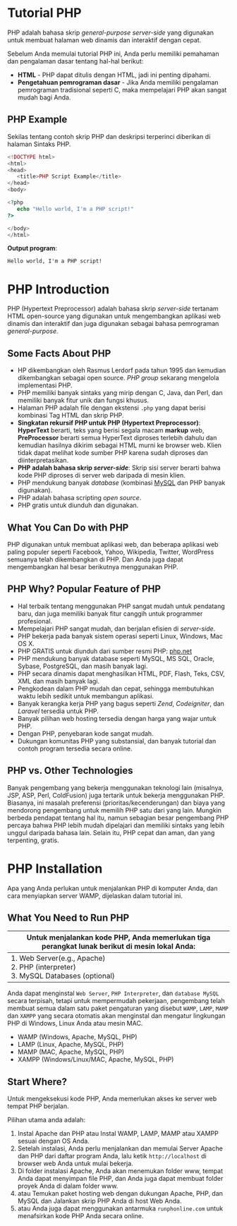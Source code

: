 # Tutorial PHP
PHP adalah bahasa skrip *general-purpose* *server-side* yang digunakan untuk membuat halaman web dinamis dan interaktif dengan cepat.

Sebelum Anda memulai tutorial PHP ini, Anda perlu memiliki pemahaman dan pengalaman dasar tentang hal-hal berikut:

+ **HTML** - PHP dapat ditulis dengan HTML, jadi ini penting dipahami.
+ **Pengetahuan pemrograman dasar** - Jika Anda memiliki pengalaman pemrograman tradisional seperti C, maka mempelajari PHP akan sangat mudah bagi Anda.

## PHP Example
Sekilas tentang contoh skrip PHP dan deskripsi terperinci diberikan di halaman Sintaks PHP.
```php
<!DOCTYPE html>
<html>
<head>
   <title>PHP Script Example</title>
</head>
<body>

<?php
   echo "Hello world, I'm a PHP script!"
?>

</body>
</html>
```
**Output program**:

`Hello world, I'm a PHP script!`

# PHP Introduction
PHP (Hypertext Preprocessor) adalah bahasa skrip *server-side* tertanam HTML open-source yang digunakan untuk mengembangkan aplikasi web dinamis dan interaktif dan juga digunakan sebagai bahasa pemrograman *general-purpose*.

## Some Facts About PHP

+ HP dikembangkan oleh Rasmus Lerdorf pada tahun 1995 dan kemudian dikembangkan sebagai open source. *PHP group* sekarang mengelola implementasi PHP.
+ PHP memiliki banyak sintaks yang mirip dengan C, Java, dan Perl, dan memiliki banyak fitur unik dan fungsi khusus.
+ Halaman PHP adalah file dengan ekstensi `.php` yang dapat berisi kombinasi Tag HTML dan skrip PHP.
+ **Singkatan rekursif PHP untuk PHP (Hypertext Preprocessor)**: **HyperText** berarti, teks yang berisi segala macam **markup** web, **PreProcessor** berarti semua HyperText diproses terlebih dahulu dan kemudian hasilnya dikirim sebagai HTML murni ke browser web. Klien tidak dapat melihat kode sumber PHP karena sudah diproses dan diinterpretasikan.
+ **PHP adalah bahasa skrip *server-side***: Skrip sisi server berarti bahwa kode PHP diproses di server web daripada di mesin klien.
+ PHP mendukung banyak *database* (kombinasi [MySQL](#) dan PHP banyak digunakan).
+ PHP adalah bahasa scripting *open source*.
+ PHP gratis untuk diunduh dan digunakan.

## What You Can Do with PHP
PHP digunakan untuk membuat aplikasi web, dan beberapa aplikasi web paling populer seperti Facebook, Yahoo, Wikipedia, Twitter, WordPress semuanya telah dikembangkan di PHP. Dan Anda juga dapat mengembangkan hal besar berikutnya menggunakan PHP.

## PHP Why? Popular Feature of PHP
+ Hal terbaik tentang menggunakan PHP sangat mudah untuk pendatang baru, dan juga memiliki banyak fitur canggih untuk programmer profesional. 
+ Mempelajari PHP sangat mudah, dan berjalan efisien di *server-side*. 
+ PHP bekerja pada banyak sistem operasi seperti Linux, Windows, Mac OS X. 
+ PHP GRATIS untuk diunduh dari sumber resmi PHP: [php.net](https://www.php.net/) 
+ PHP mendukung banyak database seperti MySQL, MS SQL, Oracle, Sybase, PostgreSQL, dan masih banyak lagi. 
+ PHP secara dinamis dapat menghasilkan HTML, PDF, Flash, Teks, CSV, XML dan masih banyak lagi. 
+ Pengkodean dalam PHP mudah dan cepat, sehingga membutuhkan waktu lebih sedikit untuk membangun aplikasi. 
+ Banyak kerangka kerja PHP yang bagus seperti *Zend*, *Codeigniter*, dan *Laravel* tersedia untuk PHP. 
+ Banyak pilihan web hosting tersedia dengan harga yang wajar untuk PHP. 
+ Dengan PHP, penyebaran kode sangat mudah. 
+ Dukungan komunitas PHP yang substansial, dan banyak tutorial dan contoh program tersedia secara online.

## PHP vs. Other Technologies
Banyak pengembang yang bekerja menggunakan teknologi lain (misalnya, JSP, ASP, Perl, ColdFusion) juga tertarik untuk bekerja menggunakan PHP. Biasanya, ini masalah preferensi (prioritas/kecenderungan) dan biaya yang mendorong pengembang untuk memilih PHP satu dari yang lain. Mungkin berbeda pendapat tentang hal itu, namun sebagian besar pengembang PHP percaya bahwa PHP lebih mudah dipelajari dan memiliki sintaks yang lebih unggul daripada bahasa lain. Selain itu, PHP cepat dan aman, dan yang terpenting, gratis.

# PHP Installation
Apa yang Anda perlukan untuk menjalankan PHP di komputer Anda, dan cara menyiapkan server WAMP, dijelaskan dalam tutorial ini.

## What You Need to Run PHP
|Untuk menjalankan kode PHP, Anda memerlukan tiga perangkat lunak berikut di mesin lokal Anda:|
|---|
|1. Web Server(e.g., Apache)<br> 2. PHP (interpreter)<br>3. MySQL Databases (optional)|

Anda dapat menginstal `Web Server`, `PHP Interpreter`, dan `database MySQL` secara terpisah, tetapi untuk mempermudah pekerjaan, pengembang telah membuat semua dalam satu paket pengaturan yang disebut `WAMP`, `LAMP`, `MAMP` dan `XAMPP` yang secara otomatis akan menginstal dan mengatur lingkungan PHP di Windows, Linux Anda atau mesin MAC.

+ WAMP (Windows, Apache, MySQL, PHP)
+ LAMP (Linux, Apache, MySQL, PHP)
+ MAMP (MAC, Apache, MySQL, PHP)
+ XAMPP (Windows/Linux/MAC, Apache, MySQL, PHP)

## Start Where?
Untuk mengeksekusi kode PHP, Anda memerlukan akses ke server web tempat PHP berjalan.

Pilihan utama anda adalah: 

1. Instal Apache dan PHP atau Instal WAMP, LAMP, MAMP atau XAMPP sesuai dengan OS Anda. 
2. Setelah instalasi, Anda perlu menjalankan dan memulai Server Apache dan PHP dari daftar program Anda, lalu ketik `http://localhost` di browser web Anda untuk mulai bekerja. 
3. Di folder instalasi Apache, Anda akan menemukan folder www, tempat Anda dapat menyimpan file PHP, dan Anda juga dapat membuat folder proyek Anda di dalam folder www.
4.  atau Temukan paket hosting web dengan dukungan Apache, PHP, dan MySQL dan Jalankan skrip PHP Anda di host Web Anda. 
5.  atau Anda juga dapat menggunakan antarmuka `runphonline.com` untuk menafsirkan kode PHP Anda secara online.


